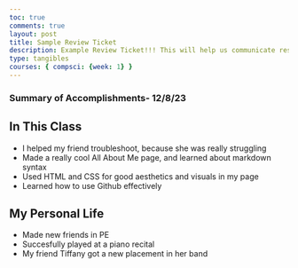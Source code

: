 ```yaml
---
toc: true
comments: true
layout: post
title: Sample Review Ticket
description: Example Review Ticket!!! This will help us communicate results.
type: tangibles
courses: { compsci: {week: 1} }
---
```


### Summary of Accomplishments- 12/8/23 
## In This Class
- I helped my friend troubleshoot, because she was really struggling
- Made a really cool All About Me page, and learned about markdown syntax
- Used HTML and CSS for good aesthetics and visuals in my page
- Learned how to use Github effectively
## My Personal Life
- Made new friends in PE
- Succesfully played at a piano recital
- My friend Tiffany got a new placement in her band

